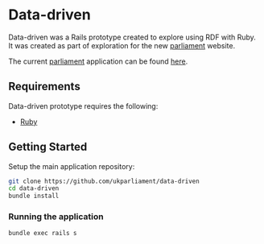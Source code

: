 # Data-driven
Data-driven was a Rails prototype created to explore using RDF with Ruby.  It was created as part of exploration for the new [parliament](http://beta.parliament.uk) website.   

The current [parliament](http://beta.parliament.uk) application can be found [here](https://github.com/ukparliament/parliament.uk-prototype).
## Requirements
Data-driven prototype requires the following:
* [Ruby](https://www.ruby-lang.org/en)

## Getting Started
Setup the main application repository:
```bash
git clone https://github.com/ukparliament/data-driven
cd data-driven
bundle install
```

### Running the application
```bash
bundle exec rails s
```
